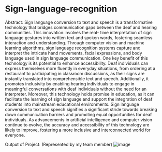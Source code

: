 # Sign-language-recognition
Abstract:
Sign language conversion to text and speech is a transformative technology that bridges communication gaps between the deaf and hearing communities. This innovation involves the real- 
time interpretation of sign language gestures into written text and spoken words, fostering seamless interaction and understanding. Through computer vision and machine learning 
algorithms, sign language recognition systems capture and interpret the intricate hand movements, facial expressions, and body language used in sign language communication.
One key benefit of this technology is its potential to enhance accessibility. Deaf individuals can express themselves more fluently in everyday situations, from ordering at a restaurant to participating in classroom discussions, as their signs are instantly translated into comprehensible text and speech. Additionally, it promotes inclusivity by enabling hearing individuals to engage in meaningful conversations with deaf individuals without the need for an interpreter. Moreover, this technology holds promise in education, as it can facilitate the learning of sign language and support the integration of deaf students into mainstream educational environments.
Sign language conversion to text and speech signifies a significant stride towards breaking down communication barriers and promoting equal opportunities for deaf individuals. As advancements in artificial intelligence and computer vision continue to evolve, the accuracy and accessibility of this technology are likely to improve, fostering a more inclusive and interconnected world for everyone.

Output of Project:
(Represented by my team member)
![image](https://github.com/Aakanksha1143/Sign-language-recognition/assets/133745541/4583c605-2a09-47e6-9ac8-c0031f216b51)



